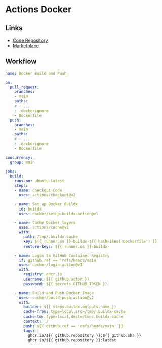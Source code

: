 # Actions Docker

<!--
Matrix Example

https://github.com/jauderho/dockerfiles/blob/63a6a3228e1b32e6c7cb972a32a5f81f554e5031/.github/workflows/ansible.yml

https://evilmartians.com/chronicles/build-images-on-github-actions-with-docker-layer-caching
-->

## Links

- [Code Repository](https://github.com/docker/build-push-action)
- [Marketplace](https://github.com/marketplace/actions/build-and-push-docker-images)

## Workflow

```yaml
name: Docker Build and Push

on:
  pull_request:
    branches:
    - main
    paths:
    # - ...
    - .dockerignore
    - Dockerfile
  push:
    branches:
    - main
    paths:
    # - ...
    - .dockerignore
    - Dockerfile

concurrency:
  group: main

jobs:
  build:
    runs-on: ubuntu-latest
    steps:
    - name: Checkout Code
      uses: actions/checkout@v2

    - name: Set up Docker Buildx
      id: buildx
      uses: docker/setup-buildx-action@v1

    - name: Cache Docker layers
      uses: actions/cache@v2
      with:
        path: /tmp/.buildx-cache
        key: ${{ runner.os }}-buildx-${{ hashFiles('Dockerfile') }}
        restore-keys: ${{ runner.os }}-buildx-

    - name: Login to GitHub Container Registry
      if: github.ref == 'refs/heads/main'
      uses: docker/login-action@v1
      with:
        registry: ghcr.io
        username: ${{ github.actor }}
        password: ${{ secrets.GITHUB_TOKEN }}

    - name: Build and Push Docker Image
      uses: docker/build-push-action@v2
      with:
        builder: ${{ steps.buildx.outputs.name }}
        cache-from: type=local,src=/tmp/.buildx-cache
        cache-to: type=local,dest=/tmp/.buildx-cache
        context: ./
        push: ${{ github.ref == 'refs/heads/main' }}
        tags: |
          ghcr.io/${{ github.repository }}:${{ github.sha }}
          ghcr.io/${{ github.repository }}:latest
```
